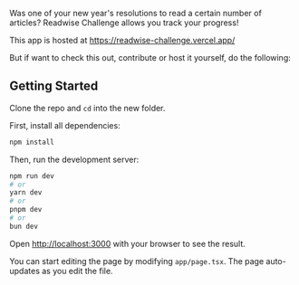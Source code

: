 Was one of your new year's resolutions to read a certain number of articles? Readwise Challenge allows you track your progress!

This app is hosted at https://readwise-challenge.vercel.app/

But if want to check this out, contribute or host it yourself, do the following:

## Getting Started

Clone the repo and `cd` into the new folder.

First, install all dependencies:

```bash
npm install
```

Then, run the development server:

```bash
npm run dev
# or
yarn dev
# or
pnpm dev
# or
bun dev
```

Open [http://localhost:3000](http://localhost:3000) with your browser to see the result.

You can start editing the page by modifying `app/page.tsx`. The page auto-updates as you edit the file.

